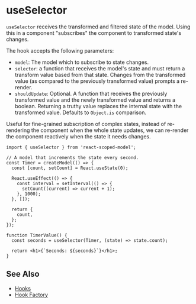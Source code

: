 # useSelector

`useSelector` receives the transformed and filtered state of the model. Using this in a component "subscribes" the component to transformed state's changes.

The hook accepts the following parameters:

- `model`: The model which to subscribe to state changes.
- `selector`: a function that receives the model's state and must return a transform value based from that state. Changes from the transformed value (as compared to the previously transformed value) prompts a re-render.
- `shouldUpdate`: Optional. A function that receives the previously transformed value and the newly transformed value and returns a boolean. Returning a truthy value replaces the internal state with the transformed value. Defaults to `Object.is` comparison.

Useful for fine-grained subscription of complex states, instead of re-rendering the component when the whole state updates, we can re-render the component reactively when the state it needs changes.

```tsx
import { useSelector } from 'react-scoped-model';

// A model that increments the state every second.
const Timer = createModel(() => {
  const [count, setCount] = React.useState(0);

  React.useEffect(() => {
    const interval = setInterval(() => {
      setCount((current) => current + 1);
    }, 1000);
  }, []);

  return {
    count,
  };
});

function TimerValue() {
  const seconds = useSelector(Timer, (state) => state.count);

  return <h1>{`Seconds: ${seconds}`}</h1>;
}
```

## See Also

- [Hooks](/packages/react-scoped-model/hooks/README.md)
- [Hook Factory](/packages/react-scoped-model/docs/hook-factory.md)
